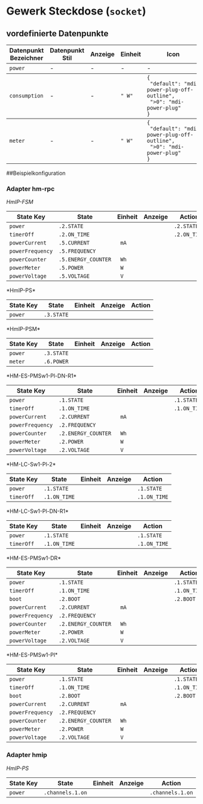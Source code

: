 
# Gewerk Steckdose (`socket`)

## vordefinierte Datenpunkte

<table><thead><tr><th>Datenpunkt Bezeichner</th><th>Datenpunkt Stil</th><th>Anzeige</th><th>Einheit</th><th>Icon</th><th>Icon Stil</th></tr></thead>
<tbody><tr><td><code>power</code></td><td>-</td><td>-</td><td>-</td><td>-</td><td>-</td></tr></tbody>
<tbody><tr><td><code>consumption</code></td><td>-</td><td>-</td><td><code>"&nbsp;W"</code></td><td><code>{<br />&nbsp;"default":&nbsp;"mdi-power-plug-off-outline",<br />&nbsp;">0":&nbsp;"mdi-power-plug"<br />}</code></td><td>-</td></tr></tbody>
<tbody><tr><td><code>meter</code></td><td>-</td><td>-</td><td><code>"&nbsp;W"</code></td><td><code>{<br />&nbsp;"default":&nbsp;"mdi-power-plug-off-outline",<br />&nbsp;">0":&nbsp;"mdi-power-plug"<br />}</code></td><td>-</td></tr></tbody>
</table>

##Beispielkonfiguration


### Adapter hm-rpc

*HmIP-FSM*
<table><thead><tr>
<th>State Key</th>
<th>State</th>
<th>Einheit</th>
<th>Anzeige</th>
<th>Action</th>
</thead><tbody>
<tr>
<td><code>power</td>
<td><code>.2.STATE</code></td>
<td><code></code></td>
<td></td>
<td><code>.2.STATE</code></td>
</tr>
<tr>
<td><code>timerOff</td>
<td><code>.2.ON_TIME</code></td>
<td><code></code></td>
<td></td>
<td><code>.2.ON_TIME</code></td>
</tr>
<tr>
<td><code>powerCurrent</td>
<td><code>.5.CURRENT</code></td>
<td><code> mA</code></td>
<td></td>
<td><code></code></td>
</tr>
<tr>
<td><code>powerFrequency</td>
<td><code>.5.FREQUENCY</code></td>
<td><code></code></td>
<td></td>
<td><code></code></td>
</tr>
<tr>
<td><code>powerCounter</td>
<td><code>.5.ENERGY_COUNTER</code></td>
<td><code> Wh</code></td>
<td></td>
<td><code></code></td>
</tr>
<tr>
<td><code>powerMeter</td>
<td><code>.5.POWER</code></td>
<td><code> W</code></td>
<td></td>
<td><code></code></td>
</tr>
<tr>
<td><code>powerVoltage</td>
<td><code>.5.VOLTAGE</code></td>
<td><code> V</code></td>
<td></td>
<td><code></code></td>
</tr>
</tbody></table>
*HmIP-PS*
<table><thead><tr>
<th>State Key</th>
<th>State</th>
<th>Einheit</th>
<th>Anzeige</th>
<th>Action</th>
</thead><tbody>
<tr>
<td><code>power</td>
<td><code>.3.STATE</code></td>
<td><code></code></td>
<td></td>
<td><code></code></td>
</tr>
</tbody></table>
*HmIP-PSM*
<table><thead><tr>
<th>State Key</th>
<th>State</th>
<th>Einheit</th>
<th>Anzeige</th>
<th>Action</th>
</thead><tbody>
<tr>
<td><code>power</td>
<td><code>.3.STATE</code></td>
<td><code></code></td>
<td></td>
<td><code></code></td>
</tr>
<tr>
<td><code>meter</td>
<td><code>.6.POWER</code></td>
<td><code></code></td>
<td></td>
<td><code></code></td>
</tr>
</tbody></table>
*HM-ES-PMSw1-Pl-DN-R1*
<table><thead><tr>
<th>State Key</th>
<th>State</th>
<th>Einheit</th>
<th>Anzeige</th>
<th>Action</th>
</thead><tbody>
<tr>
<td><code>power</td>
<td><code>.1.STATE</code></td>
<td><code></code></td>
<td></td>
<td><code>.1.STATE</code></td>
</tr>
<tr>
<td><code>timerOff</td>
<td><code>.1.ON_TIME</code></td>
<td><code></code></td>
<td></td>
<td><code>.1.ON_TIME</code></td>
</tr>
<tr>
<td><code>powerCurrent</td>
<td><code>.2.CURRENT</code></td>
<td><code> mA</code></td>
<td></td>
<td><code></code></td>
</tr>
<tr>
<td><code>powerFrequency</td>
<td><code>.2.FREQUENCY</code></td>
<td><code></code></td>
<td></td>
<td><code></code></td>
</tr>
<tr>
<td><code>powerCounter</td>
<td><code>.2.ENERGY_COUNTER</code></td>
<td><code> Wh</code></td>
<td></td>
<td><code></code></td>
</tr>
<tr>
<td><code>powerMeter</td>
<td><code>.2.POWER</code></td>
<td><code> W</code></td>
<td></td>
<td><code></code></td>
</tr>
<tr>
<td><code>powerVoltage</td>
<td><code>.2.VOLTAGE</code></td>
<td><code> V</code></td>
<td></td>
<td><code></code></td>
</tr>
</tbody></table>
*HM-LC-Sw1-Pl-2*
<table><thead><tr>
<th>State Key</th>
<th>State</th>
<th>Einheit</th>
<th>Anzeige</th>
<th>Action</th>
</thead><tbody>
<tr>
<td><code>power</td>
<td><code>.1.STATE</code></td>
<td><code></code></td>
<td></td>
<td><code>.1.STATE</code></td>
</tr>
<tr>
<td><code>timerOff</td>
<td><code>.1.ON_TIME</code></td>
<td><code></code></td>
<td></td>
<td><code>.1.ON_TIME</code></td>
</tr>
</tbody></table>
*HM-LC-Sw1-Pl-DN-R1*
<table><thead><tr>
<th>State Key</th>
<th>State</th>
<th>Einheit</th>
<th>Anzeige</th>
<th>Action</th>
</thead><tbody>
<tr>
<td><code>power</td>
<td><code>.1.STATE</code></td>
<td><code></code></td>
<td></td>
<td><code>.1.STATE</code></td>
</tr>
<tr>
<td><code>timerOff</td>
<td><code>.1.ON_TIME</code></td>
<td><code></code></td>
<td></td>
<td><code>.1.ON_TIME</code></td>
</tr>
</tbody></table>
*HM-ES-PMSw1-DR*
<table><thead><tr>
<th>State Key</th>
<th>State</th>
<th>Einheit</th>
<th>Anzeige</th>
<th>Action</th>
</thead><tbody>
<tr>
<td><code>power</td>
<td><code>.1.STATE</code></td>
<td><code></code></td>
<td></td>
<td><code>.1.STATE</code></td>
</tr>
<tr>
<td><code>timerOff</td>
<td><code>.1.ON_TIME</code></td>
<td><code></code></td>
<td></td>
<td><code>.1.ON_TIME</code></td>
</tr>
<tr>
<td><code>boot</td>
<td><code>.2.BOOT</code></td>
<td><code></code></td>
<td></td>
<td><code>.2.BOOT</code></td>
</tr>
<tr>
<td><code>powerCurrent</td>
<td><code>.2.CURRENT</code></td>
<td><code> mA</code></td>
<td></td>
<td><code></code></td>
</tr>
<tr>
<td><code>powerFrequency</td>
<td><code>.2.FREQUENCY</code></td>
<td><code></code></td>
<td></td>
<td><code></code></td>
</tr>
<tr>
<td><code>powerCounter</td>
<td><code>.2.ENERGY_COUNTER</code></td>
<td><code> Wh</code></td>
<td></td>
<td><code></code></td>
</tr>
<tr>
<td><code>powerMeter</td>
<td><code>.2.POWER</code></td>
<td><code> W</code></td>
<td></td>
<td><code></code></td>
</tr>
<tr>
<td><code>powerVoltage</td>
<td><code>.2.VOLTAGE</code></td>
<td><code> V</code></td>
<td></td>
<td><code></code></td>
</tr>
</tbody></table>
*HM-ES-PMSw1-Pl*
<table><thead><tr>
<th>State Key</th>
<th>State</th>
<th>Einheit</th>
<th>Anzeige</th>
<th>Action</th>
</thead><tbody>
<tr>
<td><code>power</td>
<td><code>.1.STATE</code></td>
<td><code></code></td>
<td></td>
<td><code>.1.STATE</code></td>
</tr>
<tr>
<td><code>timerOff</td>
<td><code>.1.ON_TIME</code></td>
<td><code></code></td>
<td></td>
<td><code>.1.ON_TIME</code></td>
</tr>
<tr>
<td><code>boot</td>
<td><code>.2.BOOT</code></td>
<td><code></code></td>
<td></td>
<td><code>.2.BOOT</code></td>
</tr>
<tr>
<td><code>powerCurrent</td>
<td><code>.2.CURRENT</code></td>
<td><code> mA</code></td>
<td></td>
<td><code></code></td>
</tr>
<tr>
<td><code>powerFrequency</td>
<td><code>.2.FREQUENCY</code></td>
<td><code></code></td>
<td></td>
<td><code></code></td>
</tr>
<tr>
<td><code>powerCounter</td>
<td><code>.2.ENERGY_COUNTER</code></td>
<td><code> Wh</code></td>
<td></td>
<td><code></code></td>
</tr>
<tr>
<td><code>powerMeter</td>
<td><code>.2.POWER</code></td>
<td><code> W</code></td>
<td></td>
<td><code></code></td>
</tr>
<tr>
<td><code>powerVoltage</td>
<td><code>.2.VOLTAGE</code></td>
<td><code> V</code></td>
<td></td>
<td><code></code></td>
</tr>
</tbody></table>

### Adapter hmip

*HmIP-PS*
<table><thead><tr>
<th>State Key</th>
<th>State</th>
<th>Einheit</th>
<th>Anzeige</th>
<th>Action</th>
</thead><tbody>
<tr>
<td><code>power</td>
<td><code>.channels.1.on</code></td>
<td><code></code></td>
<td></td>
<td><code>.channels.1.on</code></td>
</tr>
</tbody></table>